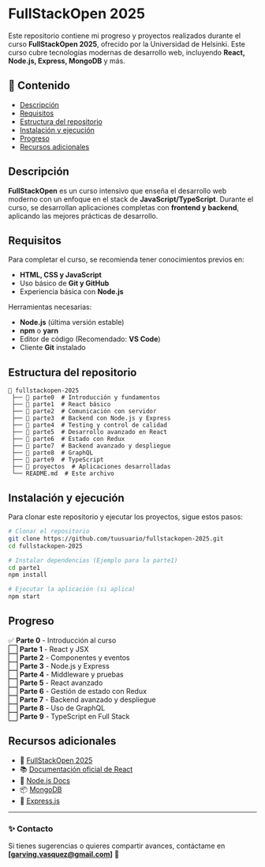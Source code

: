 # FullStackOpen 2025

Este repositorio contiene mi progreso y proyectos realizados durante el curso **FullStackOpen 2025**, ofrecido por la Universidad de Helsinki. Este curso cubre tecnologías modernas de desarrollo web, incluyendo **React, Node.js, Express, MongoDB** y más.

## 📌 Contenido
- [Descripción](#descripción)
- [Requisitos](#requisitos)
- [Estructura del repositorio](#estructura-del-repositorio)
- [Instalación y ejecución](#instalación-y-ejecución)
- [Progreso](#progreso)
- [Recursos adicionales](#recursos-adicionales)

## Descripción
**FullStackOpen** es un curso intensivo que enseña el desarrollo web moderno con un enfoque en el stack de **JavaScript/TypeScript**. Durante el curso, se desarrollan aplicaciones completas con **frontend y backend**, aplicando las mejores prácticas de desarrollo.

## Requisitos
Para completar el curso, se recomienda tener conocimientos previos en:
- **HTML, CSS y JavaScript**
- Uso básico de **Git y GitHub**
- Experiencia básica con **Node.js**

Herramientas necesarias:
- **Node.js** (última versión estable)
- **npm** o **yarn**
- Editor de código (Recomendado: **VS Code**)
- Cliente **Git** instalado

## Estructura del repositorio
```plaintext
📂 fullstackopen-2025
 ├── 📁 parte0  # Introducción y fundamentos
 ├── 📁 parte1  # React básico
 ├── 📁 parte2  # Comunicación con servidor
 ├── 📁 parte3  # Backend con Node.js y Express
 ├── 📁 parte4  # Testing y control de calidad
 ├── 📁 parte5  # Desarrollo avanzado en React
 ├── 📁 parte6  # Estado con Redux
 ├── 📁 parte7  # Backend avanzado y despliegue
 ├── 📁 parte8  # GraphQL
 ├── 📁 parte9  # TypeScript
 ├── 📁 proyectos  # Aplicaciones desarrolladas
 └── README.md  # Este archivo
```

## Instalación y ejecución
Para clonar este repositorio y ejecutar los proyectos, sigue estos pasos:
```sh
# Clonar el repositorio
git clone https://github.com/tuusuario/fullstackopen-2025.git
cd fullstackopen-2025

# Instalar dependencias (Ejemplo para la parte1)
cd parte1
npm install

# Ejecutar la aplicación (si aplica)
npm start
```

## Progreso
✅ **Parte 0** - Introducción al curso  
⬜ **Parte 1** - React y JSX  
⬜ **Parte 2** - Componentes y eventos  
⬜ **Parte 3** - Node.js y Express  
⬜ **Parte 4** - Middleware y pruebas  
⬜ **Parte 5** - React avanzado  
⬜ **Parte 6** - Gestión de estado con Redux  
⬜ **Parte 7** - Backend avanzado y despliegue  
⬜ **Parte 8** - Uso de GraphQL  
⬜ **Parte 9** - TypeScript en Full Stack  

## Recursos adicionales
- 📖 [FullStackOpen 2025](https://fullstackopen.com/en/)
- 📚 [Documentación oficial de React](https://react.dev/)
- 📌 [Node.js Docs](https://nodejs.org/en/docs/)
- 📦 [MongoDB](https://www.mongodb.com/docs/)
- 📝 [Express.js](https://expressjs.com/)

---
### ✨ Contacto
Si tienes sugerencias o quieres compartir avances, contáctame en **[garving.vasquez@gmail.com]** 🚀

